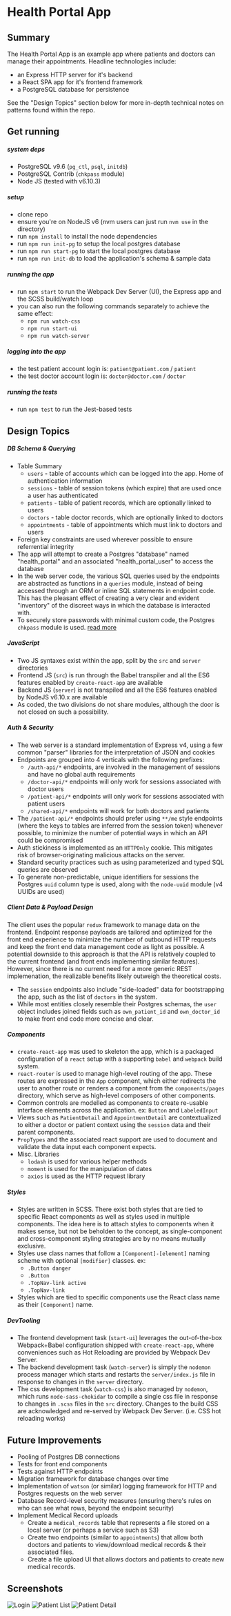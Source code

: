 # Health Portal App

## Summary
The Health Portal App is an example app where patients and doctors can manage their appointments. Headline technologies include:

- an Express HTTP server for it's backend
- a React SPA app for it's frontend framework
- a PostgreSQL database for persistence

See the "Design Topics" section below for more in-depth technical notes on patterns found within the repo.

## Get running

##### system deps
- PostgreSQL v9.6 (`pg_ctl`, `psql`, `initdb`)
- PostgreSQL Contrib (`chkpass` module)
- Node JS (tested with v6.10.3)

##### setup
- clone repo
- ensure you're on NodeJS v6 (nvm users can just run `nvm use` in the directory)
- run `npm install` to install the node dependencies
- run `npm run init-pg` to setup the local postgres database
- run `npm run start-pg` to start the local postgres database
- run `npm run init-db` to load the application's schema & sample data

##### running the app
- run `npm start` to run the Webpack Dev Server (UI), the Express app and the SCSS build/watch loop
- you can also run the following commands separately to achieve the same effect:
  - `npm run watch-css`
  - `npm run start-ui`
  - `npm run watch-server`

##### logging into the app
- the test patient account login is: `patient@patient.com` / `patient`
- the test doctor account login is: `doctor@doctor.com` / `doctor`

##### running the tests
- run `npm test` to run the Jest-based tests

## Design Topics

##### DB Schema & Querying
- Table Summary
  - `users` - table of accounts which can be logged into the app. Home of authentication information
  - `sessions` - table of session tokens (which expire) that are used once a user has authenticated
  - `patients` - table of patient records, which are optionally linked to users
  - `doctors` - table doctor records, which are optionally linked to doctors
  - `appointments` - table of appointments which must link to doctors and users
- Foreign key constraints are used wherever possible to ensure referrential integrity
- The app will attempt to create a Postgres "database" named "health_portal" and an associated "health_portal_user" to access the database
- In the web server code, the various SQL queries used by the endpoints are abstracted as functions in a `queries` module, instead of being accessed through an ORM or inline SQL statements in endpoint code. This has the pleasant effect of creating a very clear and evident "inventory" of the discreet ways in which the database is interacted with.
- To securely store passwords with minimal custom code, the Postgres `chkpass` module is used. [read more](https://www.postgresql.org/docs/9.6/static/chkpass.html)

##### JavaScript
- Two JS syntaxes exist within the app, split by the `src` and `server` directories
- Frontend JS (`src`) is run through the Babel transpiler and all the ES6 features enabled by `create-react-app` are available
- Backend JS (`server`) is not transpiled and all the ES6 features enabled by NodeJS v6.10.x are available
- As coded, the two divisions do not share modules, although the door is not closed on such a possibility.

##### Auth & Security
- The web server is a standard implementation of Express v4, using a few common "parser" libraries for the interpretation of JSON and cookies
- Endpoints are grouped into 4 verticals with the following prefixes:
  - `/auth-api/*` endpoints, are involved in the management of sessions and have no global auth requirements
  - `/doctor-api/*` endpoints will only work for sessions associated with doctor users
  - `/patient-api/*` endpoints will only work for sessions associated with patient users
  - `/shared-api/*` endpoints will work for both doctors and patients
- The `/patient-api/*` endpoints should prefer using `**/me` style endpoints (where the keys to tables are inferred from the session token) whenever possible, to minimize the number of potential ways in which an API could be compromised
- Auth stickiness is implemented as an `HTTPOnly` cookie. This mitigates risk of browser-originating malicious attacks on the server.
- Standard security practices such as using parameterized and typed SQL queries are observed
- To generate non-predictable, unique identifiers for sessions the Postgres `uuid` column type is used, along with the `node-uuid` module (v4 UUIDs are used)

##### Client Data & Payload Design
The client uses the popular `redux` framework to manage data on the frontend. Endpoint response payloads are tailored and optimized for the front end experience to minimize the number of outbound HTTP requests and keep the front end data management code as light as possible. A potential downside to this approach is that the API is relatively coupled to the current frontend (and front ends implementing similar features). However, since there is no current need for a more generic REST implemenation, the realizable benefits likely outweigh the theoretical costs.

- The `session` endpoints also include "side-loaded" data for bootstrapping the app, such as the list of `doctors` in the system.
- While most entities closely resemble their Postgres schemas, the `user` object includes joined fields such as `own_patient_id` and `own_doctor_id` to make front end code more concise and clear.

##### Components
- `create-react-app` was used to skeleton the app, which is a packaged configuration of a `react` setup with a supporting `babel` and `webpack` build system.
- `react-router` is used to manage high-level routing of the app. These routes are expressed in the `App` component, which either redirects the user to another route or renders a component from the `components/pages` directory, which serve as high-level composers of other components.
- Common controls are modelled as components to create re-usable interface elements across the application. ex: `Button` and `LabeledInput`
- Views such as `PatientDetail` and `AppointmentDetail` are contextualized to either a doctor or patient context using the `session` data and their parent components.
- `PropTypes` and the associated react support are used to document and validate the data input each component expects.
- Misc. Libraries
  - `lodash` is used for various helper methods
  - `moment` is used for the manipulation of dates
  - `axios` is used as the HTTP request library

##### Styles
- Styles are written in SCSS. There exist both styles that are tied to specific React components as well as styles used in multiple components. The idea here is to attach styles to components when it makes sense, but not be beholden to the concept, as single-component and cross-component styling strategies are by no means mutually exclusive.
- Styles use class names that follow a `[Component]-[element]` naming scheme with optional `[modifier]` classes. ex:
  - `.Button danger`
  - `.Button`
  - `.TopNav-link active`
  - `.TopNav-link`
- Styles which are tied to specific components use the React class name as their `[Component]` name.

##### DevTooling
- The frontend development task (`start-ui`) leverages the out-of-the-box Webpack+Babel configuration shipped with `create-react-app`, where conveniences such as Hot Reloading are provided by Webpack Dev Server.
- The backend development task (`watch-server`) is simply the `nodemon` process manager which starts and restarts the `server/index.js` file in response to changes in the `server` directory.
- The css development task (`watch-css`) is also managed by `nodemon`, which runs `node-sass-chokidar` to compile a single css file in response to changes in `.scss` files in the `src` directory. Changes to the build CSS are acknowledged and re-served by Webpack Dev Server. (i.e. CSS hot reloading works)

## Future Improvements
- Pooling of Postgres DB connections
- Tests for front end components
- Tests against HTTP endpoints
- Migration framework for database changes over time
- Implementation of `watson` (or similar) logging framework for HTTP and Postgres requests on the web server
- Database Record-level security measures (ensuring there's rules on who can see what rows, beyond the endpoint security)
- Implement Medical Record uploads
  - Create a `medical_records` table that represents a file stored on a local server (or perhaps a service such as S3)
  - Create two endpoints (similar to `appointments`) that allow both doctors and patients to view/download medical records & their associated files.
  - Create a file upload UI that allows doctors and patients to create new medical records. 

## Screenshots
![Login](/readme_images/hp_login.png?raw=true "Login")
![Patient List](/readme_images/hp_patient_list.png?raw=true "Patient List")
![Patient Detail](/readme_images/hp_patient_detail.png?raw=true "Patient Detail")
